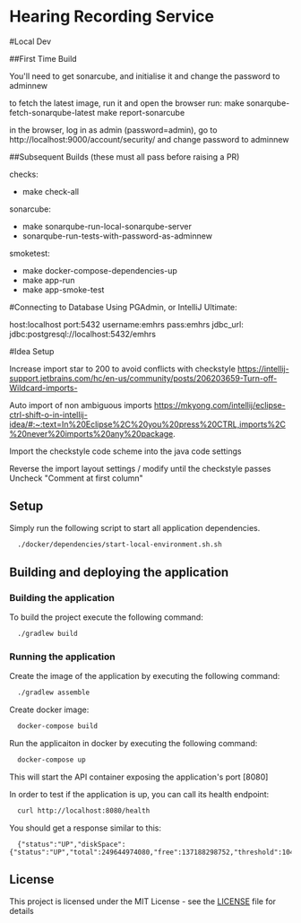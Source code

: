 # Hearing Recording Service


#Local Dev

##First Time Build

You'll need to get sonarcube, and initialise it and change the password to adminnew

to fetch the latest image, run it and open the browser
run:
make sonarqube-fetch-sonarqube-latest
make report-sonarcube

in the browser, log in as admin (password=admin), go to http://localhost:9000/account/security/ and change password to adminnew


##Subsequent Builds (these must all pass before raising a PR)

checks:
 - make check-all

sonarcube:
 - make sonarqube-run-local-sonarqube-server
 - sonarqube-run-tests-with-password-as-adminnew

smoketest:

 - make docker-compose-dependencies-up
 - make app-run
 - make app-smoke-test

#Connecting to Database
Using PGAdmin, or IntelliJ Ultimate:

host:localhost
port:5432
username:emhrs
pass:emhrs
jdbc_url: jdbc:postgresql://localhost:5432/emhrs


#Idea Setup

Increase import star to 200 to avoid conflicts with checkstyle
https://intellij-support.jetbrains.com/hc/en-us/community/posts/206203659-Turn-off-Wildcard-imports-

Auto import of non ambiguous imports
https://mkyong.com/intellij/eclipse-ctrl-shift-o-in-intellij-idea/#:~:text=In%20Eclipse%2C%20you%20press%20CTRL,imports%2C%20never%20imports%20any%20package.

Import the checkstyle code scheme into the java code settings

Reverse the import layout settings / modify until the checkstyle passes
Uncheck "Comment at first column"


## Setup

Simply run the following script to start all application dependencies.

```bash
  ./docker/dependencies/start-local-environment.sh.sh
```

## Building and deploying the application

### Building the application

To build the project execute the following command:

```bash
  ./gradlew build
```

### Running the application

Create the image of the application by executing the following command:

```bash
  ./gradlew assemble
```

Create docker image:

```bash
  docker-compose build
```

Run the applicaiton in docker by executing the following command:

```bash
  docker-compose up
```

This will start the API container exposing the application's port [8080]

In order to test if the application is up, you can call its health endpoint:

```bash
  curl http://localhost:8080/health
```

You should get a response similar to this:

```
  {"status":"UP","diskSpace":{"status":"UP","total":249644974080,"free":137188298752,"threshold":10485760}}
```

## License

This project is licensed under the MIT License - see the [LICENSE](LICENSE) file for details

